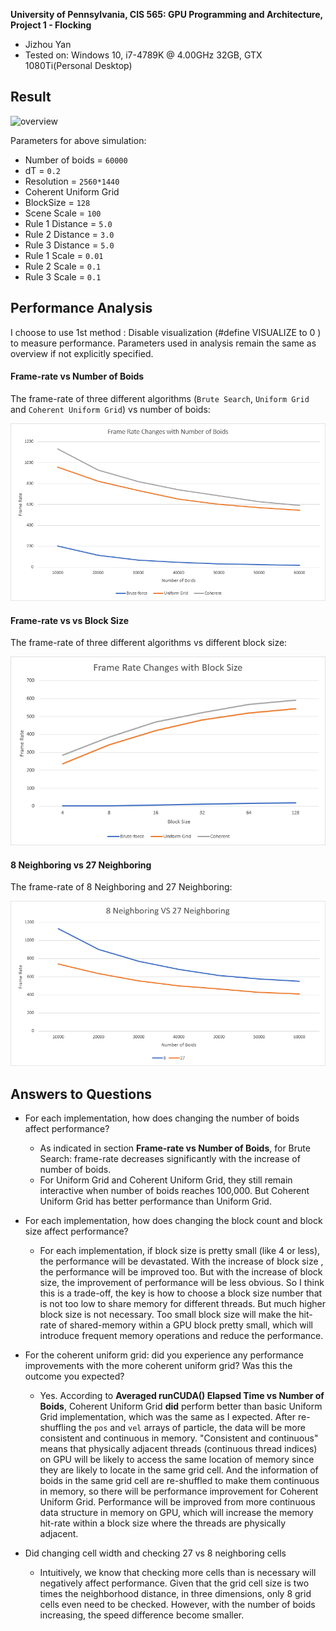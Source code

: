 **University of Pennsylvania, CIS 565: GPU Programming and Architecture,
Project 1 - Flocking**

* Jizhou Yan	
* Tested on: Windows 10, i7-4789K @ 4.00GHz 32GB, GTX 1080Ti(Personal Desktop)

## Result 

![overview](images/0.gif)

Parameters for above simulation:

* Number of boids = `60000`
* dT = `0.2`
* Resolution = `2560*1440`
* Coherent Uniform Grid
* BlockSize = `128`
* Scene Scale = `100`
* Rule 1 Distance = `5.0`
* Rule 2 Distance = `3.0`
* Rule 3 Distance = `5.0`
* Rule 1 Scale = `0.01`
* Rule 2 Scale = `0.1`
* Rule 3 Scale = `0.1`

## Performance Analysis

I choose to use 1st method : Disable visualization (#define VISUALIZE to 0 ) to measure performance. Parameters used in analysis remain the same as overview if not explicitly specified.

#### Frame-rate vs Number of Boids

The frame-rate of three different algorithms (`Brute Search`, `Uniform Grid` and `Coherent Uniform Grid`) vs number of boids:

![framerate](images/1.png)

#### Frame-rate vs vs Block Size  
The frame-rate of three different algorithms vs different block size:

![blocksize_comparison](images/2.png)

#### 8 Neighboring vs 27 Neighboring  
The frame-rate of 8 Neighboring and 27 Neighboring:

![neighboring_comparison](images/3.png)

## Answers to Questions 
* For each implementation, how does changing the number of boids affect performance?
	* As indicated in section **Frame-rate vs Number of Boids**, for Brute Search: frame-rate decreases significantly with the increase of number of boids. 
	* For Uniform Grid and Coherent Uniform Grid, they still remain interactive when number of boids reaches 100,000. But Coherent Uniform Grid has better performance than Uniform Grid. 

* For each implementation, how does changing the block count and block size affect performance?
	* For each implementation, if block size is pretty small (like 4 or less), the performance will be devastated. With the increase of block size , the performance will be improved too. But with the increase of block size, the improvement of performance will be less obvious. So I think this is a trade-off, the key is how to choose a block size number that is not too low to share memory for different threads. But much higher block size is not necessary. Too small block size will make the hit-rate of shared-memory within a GPU block pretty small, which will introduce frequent memory operations and reduce the performance. 

* For the coherent uniform grid: did you experience any performance improvements with the more coherent uniform grid? Was this the outcome you expected?
	* Yes. According to **Averaged runCUDA() Elapsed Time vs Number of Boids**, Coherent Uniform Grid **did** perform better than basic Uniform Grid implementation, which was the same as I expected. After re-shuffling the `pos` and `vel` arrays of particle, the data will be more consistent and continuous in memory. "Consistent and continuous" means that physically adjacent threads (continuous thread indices) on GPU will be likely to access the same location of memory since they are likely to locate in the same grid cell. And the information of boids in the same grid cell are re-shuffled to make them continuous in memory, so there will be performance improvement for Coherent Uniform Grid. Performance will be improved from more continuous data structure in memory on GPU, which will increase the memory hit-rate within a block size where the threads are physically adjacent.

* Did changing cell width and checking 27 vs 8 neighboring cells
	* Intuitively, we know that checking more cells than is necessary will negatively affect performance. Given that the grid cell size is two times the neighborhood distance, in three dimensions, only 8 grid cells even need to be checked. However, with the number of boids increasing, the speed difference become smaller.
